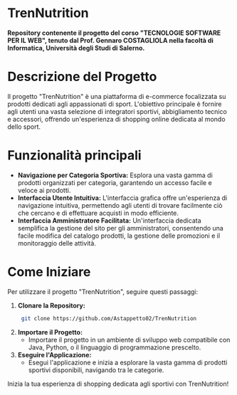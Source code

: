 # TrenNutrition
**Repository contenente il progetto del corso "TECNOLOGIE SOFTWARE PER IL WEB", tenuto dal Prof. Gennaro COSTAGLIOLA nella facoltà di Informatica, Università degli Studi di Salerno.**

# Descrizione del Progetto
Il progetto "TrenNutrition" è una piattaforma di e-commerce focalizzata su prodotti dedicati agli appassionati di sport. L'obiettivo principale è fornire agli utenti una vasta selezione di integratori sportivi, abbigliamento tecnico e accessori, offrendo un'esperienza di shopping online dedicata al mondo dello sport.

# Funzionalità principali
- **Navigazione per Categoria Sportiva:** Esplora una vasta gamma di prodotti organizzati per categoria, garantendo un accesso facile e veloce ai prodotti.
- **Interfaccia Utente Intuitiva:** L'interfaccia grafica offre un'esperienza di navigazione intuitiva, permettendo agli utenti di trovare facilmente ciò che cercano e di effettuare acquisti in modo efficiente.
- **Interfaccia Amministratore Facilitata:** Un'interfaccia dedicata semplifica la gestione del sito per gli amministratori, consentendo una facile modifica del catalogo prodotti, la gestione delle promozioni e il monitoraggio delle attività.

# Come Iniziare
Per utilizzare il progetto "TrenNutrition", seguire questi passaggi:

1. **Clonare la Repository:** 
   ```bash
    git clone https://github.com/Astappetto02/TrenNutrition
   ```
2. **Importare il Progetto:**
   - Importare il progetto in un ambiente di sviluppo web compatibile con Java, Python, o il linguaggio di programmazione prescelto.
3. **Eseguire l'Applicazione:**
   - Esegui l'applicazione e inizia a esplorare la vasta gamma di prodotti sportivi disponibili, navigando tra le categorie.

Inizia la tua esperienza di shopping dedicata agli sportivi con TrenNutrition!
   
